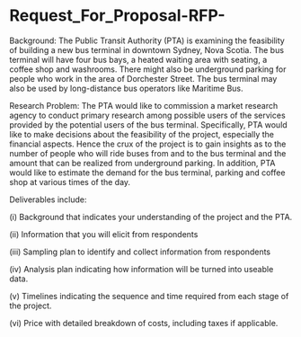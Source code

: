 # Request_For_Proposal-RFP-

Background: The Public Transit Authority (PTA) is examining the feasibility of building a new bus terminal in downtown Sydney, Nova Scotia. The bus terminal will have four bus bays, a heated waiting area with seating, a coffee shop and washrooms. There might also be underground parking for people who work in the area of Dorchester Street. The bus terminal may also be used by long-distance bus operators like Maritime Bus.

Research Problem: The PTA would like to commission a market research agency to conduct primary research among possible users of the services provided by the potential users of the bus terminal. Specifically, PTA would like to make decisions about the feasibility of the project, especially the financial aspects. Hence the crux of the project is to gain insights as to the number of people who will ride buses from and to the bus terminal and the amount that can be realized from underground parking. In addition, PTA would like to estimate the demand for the bus terminal, parking and coffee shop at various times of the day.

Deliverables include:

(i) Background that indicates your understanding of the project and the PTA.

(ii) Information that you will elicit from respondents

(iii) Sampling plan to identify and collect information from respondents

(iv) Analysis plan indicating how information will be turned into useable data.

(v) Timelines indicating the sequence and time required from each stage of the project.

(vi) Price with detailed breakdown of costs, including taxes if applicable.
